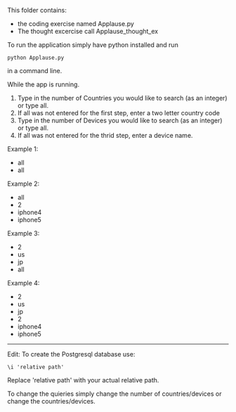 This folder contains:
 * the coding exercise named Applause.py
 * The thought excercise call Applause_thought_ex

To run the application simply have python installed and run 
    
    python Applause.py 

in a command line.

While the app is running.

1. Type in the number of Countries you would like to search (as an integer) or type all.
2. If all was not entered for the first step, enter a two letter country code
3. Type in the number of Devices you would like to search (as an integer) or type all.
4. If all was not entered for the thrid step, enter a device name.

Example 1:
* all
* all

Example 2:
* all
* 2
* iphone4
* iphone5

Example 3:
* 2
* us
* jp
* all

Example 4:
* 2
* us
* jp
* 2
* iphone4
* iphone5

---------------------------------------------------------------------------------------------------------------------------------------------

Edit:
To create the Postgresql database use: 

    \i 'relative path'

Replace 'relative path' with your actual relative path.

To change the quieries simply change the number of countries/devices or change the countries/devices.